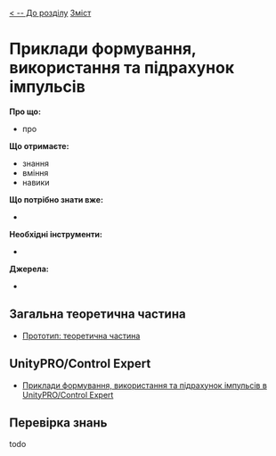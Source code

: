 [< -- До розділу](../README.md)         [Зміст](../../contents.md)

# Приклади формування, використання та підрахунок імпульсів

**Про що:**

- про 

**Що отримаєте:**

- знання 
- вміння 
- навики 

**Що потрібно знати вже:**

- 

**Необхідні інструменти:**

- 

**Джерела:** 

- 

## Загальна теоретична частина

- [Прототип: теоретична частина](teor.md)

## UnityPRO/Control Expert

- [Приклади формування, використання та підрахунок імпульсів в UnityPRO/Control Expert](exmplun.md)



## Перевірка знань

todo